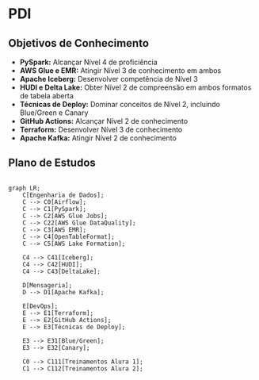 # PDI

## Objetivos de Conhecimento

- **PySpark:** Alcançar Nível 4 de proficiência
- **AWS Glue e EMR:** Atingir Nível 3 de conhecimento em ambos
- **Apache Iceberg:** Desenvolver competência de Nível 3
- **HUDI e Delta Lake:** Obter Nível 2 de compreensão em ambos formatos de tabela aberta
- **Técnicas de Deploy:** Dominar conceitos de Nível 2, incluindo Blue/Green e Canary
- **GitHub Actions:** Alcançar Nível 2 de conhecimento
- **Terraform:** Desenvolver Nível 3 de conhecimento
- **Apache Kafka:** Atingir Nível 2 de conhecimento

## Plano de Estudos

```mermaid

graph LR;
    C[Engenharia de Dados];
    C --> C0[Airflow];
    C --> C1[PySpark];
    C --> C2[AWS Glue Jobs];
    C --> C22[AWS Glue DataQuality];
    C --> C3[AWS EMR];
    C --> C4[OpenTableFormat];
    C --> C5[AWS Lake Formation];

    C4 --> C41[Iceberg];
    C4 --> C42[HUDI];
    C4 --> C43[DeltaLake];

    D[Mensageria];
    D --> D1[Apache Kafka];

    E[DevOps];
    E --> E1[Terraform];
    E --> E2[GitHub Actions];
    E --> E3[Técnicas de Deploy];

    E3 --> E31[Blue/Green];
    E3 --> E32[Canary];
        
    C0 --> C111[Treinamentos Alura 1];
    C1 --> C112[Treinamentos Alura 2];

```
